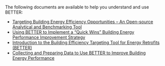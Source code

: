 The following documents are available to help you understand and use BETTER:

- [Targeting Building Energy Efficiency Opportunities – An Open-source Analytical and Benchmarking Tool](https://better.lbl.gov/media/template/ASHRAE_conference_paper.pdf)
- [Using BETTER to Implement a “Quick Wins” Building Energy Performance Improvement Strategy](https://www.youtube.com/watch?v=Hmql1czkhXE)
- [Introduction to the Building Efficiency Targeting Tool for Energy Retrofits (BETTER)](https://attendee.gotowebinar.com/recording/5130560257504060939)
- [Collecting and Preparing Data to Use BETTER to Improve Building Energy Performance](https://www.youtube.com/watch?v=Z7DbIRSRGUc&feature=youtu.be)
<!-- - [Marketing Snapshot](link_coming_soon) -->